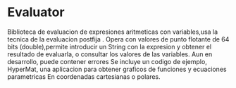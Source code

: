 # Evaluator
Biblioteca de evaluacion de expresiones aritmeticas con variables,usa la tecnica de la evaluacion postfija
. Opera con valores de punto flotante de 64 bits (double),permite introducir un String con la expresion y
 obtener el resultado de evaluarla, o consultar los valores de las variables. Aun en desarrollo, puede contener errores
Se incluye un codigo de ejemplo, HyperMat, una aplicacion para obtener graficos de funciones y ecuaciones parametricas
En coordenadas cartesianas o polares.

